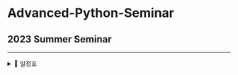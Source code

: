 # Advanced-Python-Seminar
## 2023 Summer Seminar<br>
____

<details>
  <summary>📅 일정표</summary>
  <img src="https://github.com/RTES-Lab/Advanced-Python-Seminar/assets/137171635/c2f1490c-656f-44d3-8855-e49c5b8e46ee" width="850px"><br>
  <img src="https://github.com/RTES-Lab/Advanced-Python-Seminar/assets/137171635/b3831726-d4b6-4cd2-8dfa-b2cbbacd9bc8" width="850px"><br>
</details>


